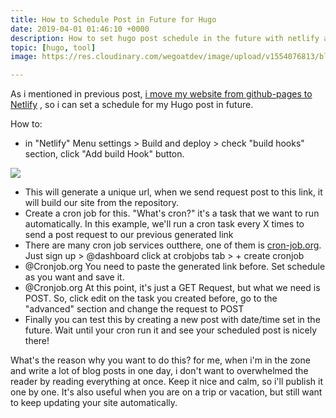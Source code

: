 ```yaml
---
title: How to Schedule Post in Future for Hugo
date: 2019-04-01 01:46:10 +0000
description: How to set hugo post schedule in the future with netlify and cron task
topic: [hugo, tool]
image: https://res.cloudinary.com/wegoatdev/image/upload/v1554076813/blog/Screen_Shot_2019-04-01_at_7.00.16_AM.png

---
```

As i mentioned in previous post, [i move my website from github-pages to Netlify](/move-my-hugo-site-from-github-pages-to-netlify/) , so i can set a schedule for my Hugo post in future.

How to:

* in "Netlify" Menu settings > Build and deploy > check "build hooks" section, click "Add build Hook" button.

![](https://res.cloudinary.com/wegoatdev/image/upload/v1554076813/blog/Screen_Shot_2019-04-01_at_7.00.16_AM.png)

* This will generate a unique url, when we send request post to this link, it will build our site from the repository.
* Create a cron job for this. "What's cron?" it's a task that we want to run automatically. In this example, we'll run a cron task every X times to send a post request to our previous generated link
* There are many cron job services outthere, one of them is [cron-job.org](https://cron-job.org). Just sign up > @dashboard click at crobjobs tab > + create cronjob
* @Cronjob.org You need to paste the generated link before. Set schedule as you want and save it.
* @Cronjob.org At this point, it's just a GET Request, but what we need is POST. So, click edit on the task you created before, go to the "advanced" section and change the request to POST
* Finally you can test this by creating a new post with date/time set in the future. Wait until your cron run it and see your scheduled post is nicely there!

What's the reason why you want to do this? for me, when i'm in the zone and write a lot of blog posts in one day, i don't want to overwhelmed the reader by reading everything at once. Keep it nice and calm, so i'll publish it one by one. It's also useful when you are on a trip or vacation, but still want to keep updating your site automatically.